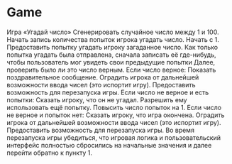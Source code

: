 # Game
Игра «Угадай число»
Сгенерировать случайное число между 1 и 100.
Начать запись количества попыток игрока угадать число. Начать с 1.
Предоставить попытку угадать игроку загаданное число.
Как только попытка угадать была отправлена, сначала записать её где-нибудь, чтобы пользователь мог увидеть свои предыдущие попытки
Далее, проверить было ли это число верным.
Если число верное:
Показать поздравительное сообщение.
Оградить игрока от дальнейшей возможности ввода чисел (это испортит игру).
Предоставить возможность для перезапуска игры.
Если число не верное и есть попытки:
Сказать игроку, что он не угадал.
Разрешить ему использовать ещё попытку.
Повысить число попыток на 1.
Если число не верное и попыток нет:
Сказать игроку, что игра окончена.
Оградить игрока от дальнейшей возможности ввода чисел (это испортит игру).
Предоставить возможность для перезапуска игры.
Во время перезапуска игры убедиться, что игровая логика и пользовательский интерфейс полностью сбросились на начальные значения и далее перейти обратно к пункту 1.
